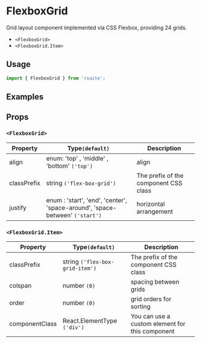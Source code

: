 # FlexboxGrid

Grid layout component implemented via CSS Flexbox, providing 24 grids.

- `<FlexboxGrid>`
- `<FlexboxGrid.Item>`

## Usage

```js
import { FlexboxGrid } from 'rsuite';
```

## Examples

<!--{demo}-->

## Props

### `<FlexboxGrid>`

| Property    | Type`(default)`                                                              | Description                           |
| ----------- | ---------------------------------------------------------------------------- | ------------------------------------- |
| align       | enum: 'top' , 'middle' , 'bottom' `('top')`                                  | align                                 |
| classPrefix | string `('flex-box-grid')`                                                   | The prefix of the component CSS class |
| justify     | enum : 'start', 'end', 'center', 'space-around', 'space-between' `('start')` | horizontal arrangement                |

### `<FlexboxGrid.Item>`

| Property       | Type`(default)`                 | Description                                     |
| -------------- | ------------------------------- | ----------------------------------------------- |
| classPrefix    | string `('flex-box-grid-item')` | The prefix of the component CSS class           |
| colspan        | number `(0)`                    | spacing between grids                           |
| order          | number `(0)`                    | grid orders for sorting                         |
| componentClass | React.ElementType `('div')`     | You can use a custom element for this component |

